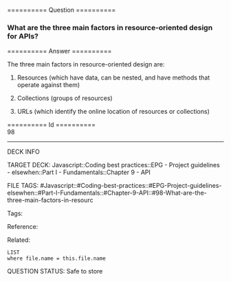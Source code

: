 ========== Question ==========  

### What are the three main factors in resource-oriented design for APIs?  

========== Answer ==========  

The three main factors in resource-oriented design are:

1. Resources (which have data, can be nested, and have methods that operate against them)

2. Collections (groups of resources)

3. URLs (which identify the online location of resources or collections)

========== Id ==========  
98

---

DECK INFO

TARGET DECK: Javascript::Coding best practices::EPG - Project guidelines - elsewhen::Part I - Fundamentals::Chapter 9 - API

FILE TAGS: #Javascript::#Coding-best-practices::#EPG-Project-guidelines-elsewhen::#Part-I-Fundamentals::#Chapter-9-API::#98-What-are-the-three-main-factors-in-resourc

Tags:

Reference:

Related:

```dataview
LIST
where file.name = this.file.name
````
QUESTION STATUS: Safe to store
